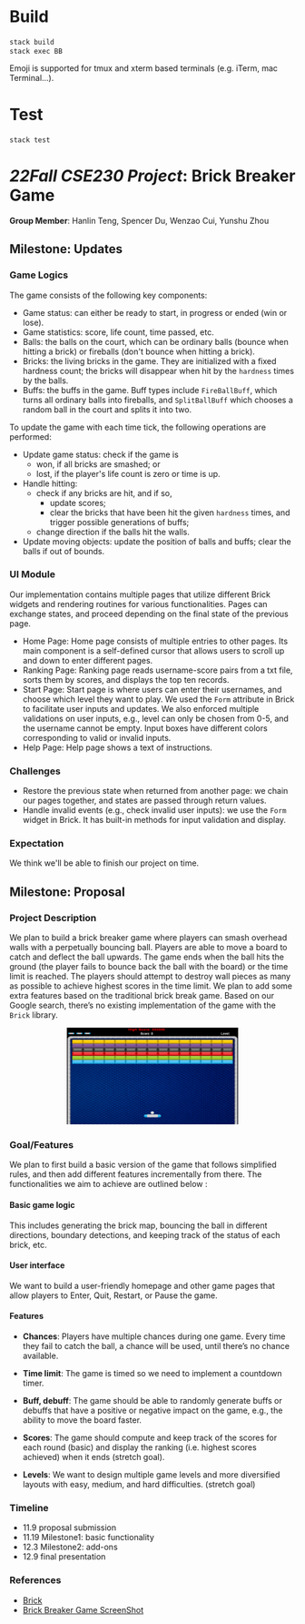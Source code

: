 # Build

```
stack build
stack exec BB
```

Emoji is supported for tmux and xterm based terminals (e.g. iTerm, mac Terminal...).

# Test

```
stack test
```

# *22Fall CSE230 Project*: Brick Breaker Game

**Group Member**: Hanlin Teng, Spencer Du, Wenzao Cui, Yunshu Zhou

## Milestone: Updates

### Game Logics

The game consists of the following key components:

- Game status: can either be ready to start, in progress or ended (win or lose).
- Game statistics: score, life count, time passed, etc.
- Balls: the balls on the court, which can be ordinary balls (bounce when hitting a brick) or fireballs (don't bounce when hitting a brick).
- Bricks: the living bricks in the game. They are initialized with a fixed hardness count; the bricks will disappear when hit by the `hardness` times by the balls.
- Buffs: the buffs in the game. Buff types include `FireBallBuff`, which turns all ordinary balls into fireballs, and `SplitBallBuff` which chooses a random ball in the court and splits it into two.

To update the game with each time tick, the following operations are performed:

- Update game status: check if the game is
  - won, if all bricks are smashed; or
  - lost, if the player's life count is zero or time is up.
- Handle hitting:
  - check if any bricks are hit, and if so,
    - update scores;
    - clear the bricks that have been hit the given `hardness` times, and trigger possible generations of buffs;
  - change direction if the balls hit the walls.
- Update moving objects: update the position of balls and buffs; clear the balls if out of bounds.

### UI Module

Our implementation contains multiple pages that utilize different Brick widgets and rendering routines for various functionalities. Pages can exchange states, and proceed depending on the final state of the previous page.

- Home Page: Home page consists of multiple entries to other pages. Its main component is a self-defined cursor that allows users to scroll up and down to enter different pages.
- Ranking Page: Ranking page reads username-score pairs from a txt file, sorts them by scores, and displays the top ten records.
- Start Page: Start page is where users can enter their usernames, and choose which level they want to play. We used the `Form` attribute in Brick to facilitate user inputs and updates. We also enforced multiple validations on user inputs, e.g., level can only be chosen from 0-5, and the username cannot be empty. Input boxes have different colors corresponding to valid or invalid inputs.
- Help Page: Help page shows a text of instructions.

### Challenges

- Restore the previous state when returned from another page: we chain our pages together, and states are passed through return values.  
- Handle invalid events (e.g., check invalid user inputs): we use the `Form` widget in Brick. It has built-in methods for input validation and display.

### Expectation

We think we'll be able to finish our project on time.

## Milestone: Proposal

### Project Description

We plan to build a brick breaker game where players can smash overhead walls with a perpetually bouncing ball. Players are able to move a board to catch and deflect the ball upwards. The game ends when the ball hits the ground (the player fails to bounce back the ball with the board) or the time limit is reached. The players should attempt to destroy wall pieces as many as possible to achieve highest scores in the time limit. We plan to add some extra features based on the traditional brick break game. Based on our Google search, there’s no existing implementation of the game with the `Brick` library.

<!-- ![Screenshot](pictures/brick-breaker.jpg) -->

<center><img width=60% src="pictures/brick-breaker.jpg"></img></center>

### Goal/Features

We plan to first build a basic version of the game that follows simplified rules, and then add different features incrementally from there. The functionalities we aim to achieve are outlined below :

#### Basic game logic

This includes generating the brick map, bouncing the ball in different directions, boundary detections, and keeping track of the status of each brick, etc.

#### User interface

We want to build a user-friendly homepage and other game pages that allow players to Enter, Quit, Restart, or Pause the game.

#### Features

- **Chances**: Players have multiple chances during one game. Every time they fail to catch the ball, a chance will be used, until there’s no chance available.

- **Time limit**: The game is timed so we need to implement a countdown timer.

- **Buff, debuff**: The game should be able to randomly generate buffs or debuffs that have a positive or negative impact on the game, e.g., the ability to move the board faster.

- **Scores**: The game should compute and keep track of the scores for each round (basic) and display the ranking (i.e. highest scores achieved) when it ends (stretch goal).

- **Levels**: We want to design multiple game levels and more diversified layouts with easy, medium, and hard difficulties. (stretch goal)

### Timeline

- 11.9 proposal submission
- 11.19 Milestone1: basic functionality
- 12.3 Milestone2: add-ons
- 12.9 final presentation

### References

- [Brick](https://github.com/jtdaugherty/brick)
- [Brick Breaker Game ScreenShot](https://store.steampowered.com/app/874780/Brick_Breaker_Premium/)
